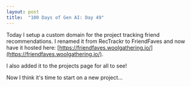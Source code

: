 ```yaml
---
layout: post
title:  "100 Days of Gen AI: Day 49"
---
```


Today I setup a custom domain for the project tracking friend recommendations. I renamed it from RecTrackr to FriendFaves and now have it hosted here: [https://friendfaves.woolgathering.io/](https://friendfaves.woolgathering.io/).

I also added it to the projects page for all to see!

Now I think it's time to start on a new project...